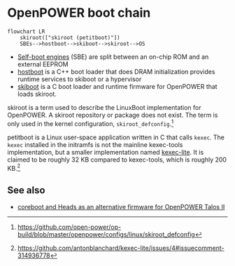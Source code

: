 # OpenPOWER boot chain

```mermaid
flowchart LR
    skiroot(["skiroot (petitboot)"])
    SBEs-->hostboot-->skiboot-->skiroot-->OS
```

- [Self-boot engines](https://github.com/open-power/sbe) (SBE) are split
  between an on-chip ROM and an external EEPROM
- [hostboot](https://github.com/open-power/hostboot) is a C++ boot loader that
  does DRAM initialization provides runtime services to skiboot or a hypervisor
- [skiboot](https://github.com/open-power/skiboot) is a C boot loader and
  runtime firmware for OpenPOWER that loads skiroot.

skiroot is a term used to describe the LinuxBoot implementation for OpenPOWER.
A skiroot repository or package does not exist. The term is only used in the
kernel configuration, `skiroot_defconfig`.[^1]

petitboot is a Linux user-space application written in C that calls `kexec`.
The `kexec` installed in the initramfs is not the mainline kexec-tools
implementation, but a smaller implementation named
[kexec-lite](https://github.com/antonblanchard/kexec-lite). It is claimed to be
roughly 32 KB compared to kexec-tools, which is roughly 200 KB.[^2]

## See also

- [coreboot and Heads as an alternative firmware for OpenPOWER Talos
  II](https://openpower.foundation/blog/coreboot-on-talos2/)

[^1]: https://github.com/open-power/op-build/blob/master/openpower/configs/linux/skiroot_defconfig
[^2]: https://github.com/antonblanchard/kexec-lite/issues/4#issuecomment-314936778
